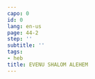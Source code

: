 ```yaml
---
capo: 0
id: 0
lang: en-us
page: 44-2
step: ''
subtitle: ''
tags:
- heb
title: EVENU SHALOM ALEHEM
---
```

